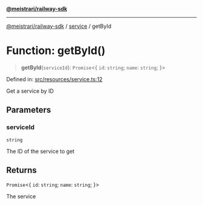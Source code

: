 [**@meistrari/railway-sdk**](../../README.md)

***

[@meistrari/railway-sdk](../../README.md) / [service](../README.md) / getById

# Function: getById()

> **getById**(`serviceId`): `Promise`\<\{ `id`: `string`; `name`: `string`; \}\>

Defined in: [src/resources/service.ts:12](https://github.com/meistrari/railway-sdk/blob/50c12a64efaa7c3e3b78d9501e1fcf2fb3093eed/src/resources/service.ts#L12)

Get a service by ID

## Parameters

### serviceId

`string`

The ID of the service to get

## Returns

`Promise`\<\{ `id`: `string`; `name`: `string`; \}\>

The service
